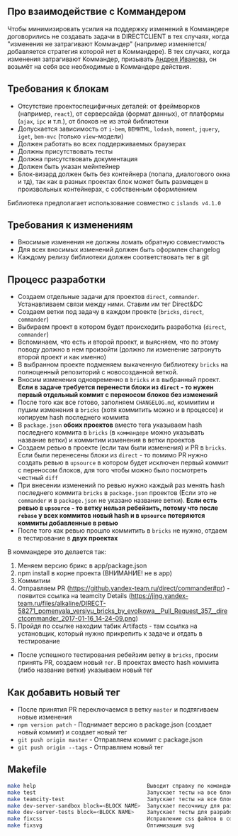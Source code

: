 ## Про взаимодействие с Коммандером
Чтобы минимизировать усилия на поддержку изменений в Коммандере договорились не создавать задачи в DIRECTCLIENT в тех случаях, когда "изменения не затрагивают Коммандер" (например изменяется/добавляется стратегия которой нет в Коммандере).
В тех случаях, когда изменения затрагивают Коммандер, призывать [Андрея Иванова](https://staff.yandex-team.ru/prof), он возьмёт на себя все необходимые в Коммандере действия.


## Требования к блокам
* Отсутствие проектоспецифичных деталей: от фреймворков (например, `react`), от серверсайда (формат данных), от платформы (`ajax`, `ipc` и т.п.), от блоков не из этой библиотеки
* Допускается зависимость от `i-bem`, `BEMHTML`, `lodash`, `moment`, `jquery`, `iget`, `bem-mvc` (только `view`-модели)
* Должен работать во всех поддерживаемых браузерах
* Должны присутствовать тесты
* Должна присутствовать документация
* Должен быть указан мейнтейнер
* Блок-визард должен быть без контейнера (попапа, диалогового окна и тд), так как в разных проектах блок может быть размещен в произвольных контейнерах, с собственным оформлением

Библиотека предполагает использование совместно с `islands v4.1.0`

## Требования к изменениям
* Вносимые изменения не должны ломать обратную совместимость
* Для всех вносимых изменений должен быть оформлен changelog
* Каждому релизу библиотеки должен соответствовать тег в git

## Процесс разработки
* Создаем отдельные задачи для проектов `direct`, `commander`. Устанавливаем связи между ними. Ставим им тег Direct&DC
* Создаем ветки под задачу в каждом проекте (`bricks`, `direct`, `commander`)
* Выбираем проект в котором будет происходить разработка (`direct`, `commander`)
* Вспоминаем, что есть и второй проект, и выясняем, что по этому поводу должно в нем произойти (должно ли изменение затронуть второй проект и как именно)
* В выбранном проекте подменяем выкаченную библиотеку `bricks` на полноценный репозиторий с новосозданной веткой.
* Вносим изменения одновременно в `bricks` и в выбранный проект. **Если в задаче требуется перенести блоки из `direct` - то нужен первый отдельный коммит с переносом блоков без изменений**
* После того как все готово, заполняем `CHANGELOG.md`, коммитим и пушим изменения в `bricks` (хотя коммитить можно и в процессе) и копируем hash последнего коммита
* В `package.json` **обоих проектов** вместо тега указываем hash последнего коммита в `bricks` (в `коммандере` можно указывать название ветки) и коммитим изменения в ветки проектов
* Создаем ревью в проекте (если там были изменения) и PR в `bricks`. Если были перенесены блоки из `direct` - то помимо PR нужно создать ревью в `upsource` в котором будет исключен первый коммит с переносом блоков, для того чтобы можно было посмотреть честный `diff`
* При внесении изменений по ревью нужно каждый раз менять hash последнего коммита `bricks` в `package.json` проектов (Если это не `commander` и в `package.json` не указано название ветки). **Если есть ревью в `upsource` - то ветку нельзя ребейзить, потому что после `rebase` у всех коммитов новый hash и в `upsource` потеряются коммиты добавленные в ревью**
* После того как ревью прошло коммитить в `bricks` не нужно, отдаем в тестирование в **двух проектах**

В коммандере это делается так:
1. Меняем версию брикс в app/package.json
2. npm install в корне проекта (ВНИМАНИЕ! не в app)
3. Коммитим
4. Отправляем PR (https://github.yandex-team.ru/direct/commander#pr) - появится ссылка на teamcity Details (https://jing.yandex-team.ru/files/alkaline/DIRECT-58271_pomenyala_versiyu_bricks_by_evolkowa__Pull_Request_357__directcommander_2017-01-16_14-24-09.png)
5. Пройдя по ссылке находим табик Artifacts - там ссылка на установщик, который нужно прикрепить к задаче и отдать в тестирование

* После успешного тестирования ребейзим ветку в `bricks`, просим принять PR, создаем новый `тег`. В проектах вместо hash коммита (либо название ветки) указываем новый тег

## Как добавить новый тег
* После принятия PR переключаемся в ветку `master` и подтягиваем новые изменения
* `npm version patch` - Поднимает версию в package.json (создает новый коммит) и создает новый тег
* `git push origin master` - Отправляем коммит с package.json
* `git push origin --tags` - Отправляем новый тег

## Makefile

```sh
make help                                   Выводит справку по командам makefile
make test                                   Запускает тесты на все блоки
make teamcity-test                          Запускает тесты на все блоки (выводит результаты в консоль в формате teamcity)
make dev-server-sandbox block=<BLOCK NAME>  Запускает песочницу для разработки указанного блока
make dev-server-tests block=<BLOCK NAME>    Запускает тесты для разработки указанного блока
make fixcss                                 Исправление css файлов в соответствии с принятым стилем
make fixsvg                                 Оптимизация svg
```
